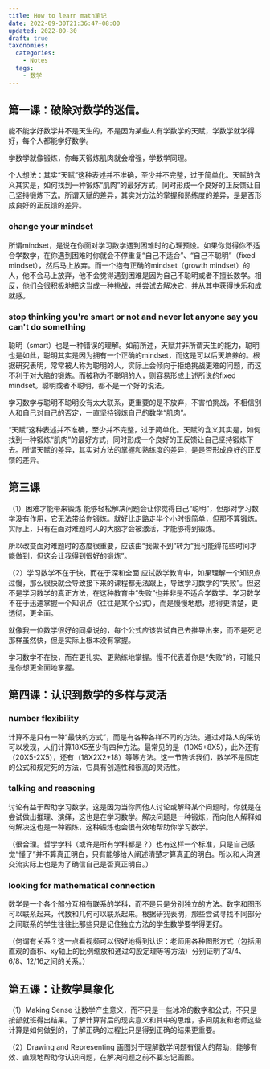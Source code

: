 ```yaml
---
title: How to learn math笔记
date: 2022-09-30T21:36:47+08:00
updated: 2022-09-30
draft: true
taxonomies:
  categories:
    - Notes
  tags:
    - 数学
---
```


## 第一课：破除对数学的迷信。

能不能学好数学并不是天生的，不是因为某些人有学数学的天赋，学数学就学得好，每个人都能学好数学。

学数学就像锻炼，你每天锻炼肌肉就会增强，学数学同理。

个人想法：其实“天赋”这种表述并不准确，至少并不完整，过于简单化。天赋的含义其实是，如何找到一种锻炼“肌肉”的最好方式，同时形成一个良好的正反馈让自己坚持锻炼下去。所谓天赋的差异，其实对方法的掌握和熟练度的差异，是是否形成良好的正反馈的差异。

### change your mindset

所谓mindset，是说在你面对学习数学遇到困难时的心理预设。如果你觉得你不适合学数学，在你遇到困难时你就会不停重复“自己不适合”、“自己不聪明”（fixed mindset），然后马上放弃。而一个抱有正确的mindset（growth mindset）的人，他不会马上放弃，他不会觉得遇到困难是因为自己不聪明或者不擅长数学。相反，他们会很积极地把这当成一种挑战，并尝试去解决它，并从其中获得快乐和成就感。

### stop thinking you're smart or not and never let anyone say you can't do something

聪明（smart）也是一种错误的理解。如前所述，天赋并非所谓天生的能力，聪明也是如此，聪明其实是因为拥有一个正确的mindset，而这是可以后天培养的。根据研究表明，常常被人称为聪明的人，实际上会倾向于拒绝挑战更难的问题，而这不利于对大脑的锻炼。而被称为不聪明的人，则容易形成上述所说的fixed mindset。聪明或者不聪明，都不是一个好的说法。

学习数学与聪明不聪明没有太大联系，更重要的是不放弃，不害怕挑战，不相信别人和自己对自己的否定，一直坚持锻炼自己的数学“肌肉”。

“天赋”这种表述并不准确，至少并不完整，过于简单化。天赋的含义其实是，如何找到一种锻炼“肌肉”的最好方式，同时形成一个良好的正反馈让自己坚持锻炼下去。所谓天赋的差异，其实对方法的掌握和熟练度的差异，是是否形成良好的正反馈的差异。

## 第三课

（1）困难才能带来锻炼
能够轻松解决问题会让你觉得自己“聪明”，但那对学习数学没有作用，它无法带给你锻炼。就好比走路走半个小时很简单，但那不算锻炼。实际上，只有在面对难题时人的大脑才会被激活，才能够得到锻炼。

所以改变面对难题时的态度很重要，应该由“我做不到”转为“我可能得花些时间才能做到，但这会让我得到很好的锻炼”。

（2）学习数学不在于快，而在于深和全面
应试数学教育中，如果理解一个知识点过慢，那么很快就会导致接下来的课程都无法跟上，导致学习数学的“失败”。但这不是学习数学的真正方法，在这种教育中“失败”也并非是不适合学数学。学习数学不在于迅速掌握一个知识点（往往是某个公式），而是慢慢地想，想得更清楚，更透彻，更全面。

就像我一位数学很好的同桌说的，每个公式应该尝试自己去推导出来，而不是死记那样虽然快，但是实际上根本没有掌握。

学习数学不在快，而在更扎实、更熟练地掌握。慢不代表着你是“失败”的，可能只是你想更全面地掌握。

## 第四课：认识到数学的多样与灵活

### number flexibility

计算不是只有一种“最快的方式”，而是有各种各样不同的方法。通过对路人的采访可以发现，人们计算18X5至少有四种方法。最常见的是（10X5+8X5），此外还有（20X5-2X5），还有（18X2X2+18）等等方法。这一节告诉我们，数学不是固定的公式和规定死的方法，它具有创造性和很高的灵活性。

### talking and reasoning

讨论有益于帮助学习数学。这是因为当你同他人讨论或解释某个问题时，你就是在尝试做出推理、演绎，这也是在学习数学。解决问题是一种锻炼，而向他人解释如何解决这也是一种锻炼，这种锻炼也会很有效地帮助你学习数学。

（很合理。哲学学科（或许是所有学科都是？）也有这样一个标准，只是自己感觉“懂了”并不算真正明白，只有能够给人阐述清楚才算真正的明白。所以和人沟通交流实际上也是为了确信自己是否真正明白。）

### looking for mathematical connection

数学是一个各个部分互相有联系的学科，而不是只是分别独立的方法。数字和图形可以联系起来，代数和几何可以联系起来。根据研究表明，那些尝试寻找不同部分之间联系的学生往往比那些只是记住独立方法的学生数学要学得更好。

（何谓有关系？这一点看视频可以很好地得到认识：老师用各种图形方式（包括用直观的面积、xy轴上的比例缩放和通过勾股定理等等方法）分别证明了3/4、6/8、12/16之间的关系。）


## 第五课：让数学具象化

（1）Making Sense
让数学产生意义，而不只是一些冰冷的数字和公式，不只是按部就班得出结果。了解计算背后的现实意义和其中的思维，多问朋友和老师这些计算是如何做到的，了解正确的过程比只是得到正确的结果更重要。

（2）Drawing and Representing
画图对于理解数学问题有很大的帮助，能够有效、直观地帮助你认识问题，在解决问题之前不要忘记画图。

<!-- more -->
